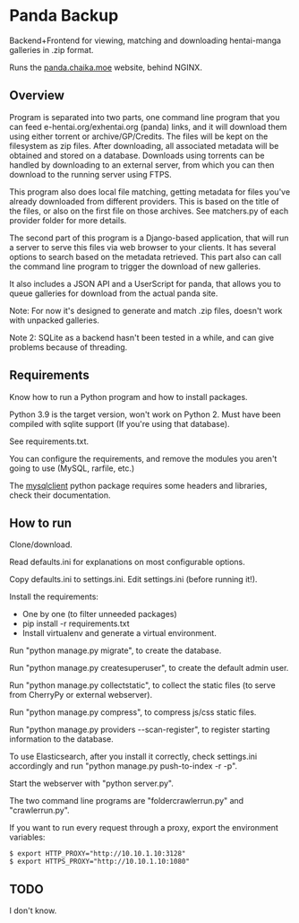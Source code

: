 # Panda Backup
Backend+Frontend for viewing, matching and downloading hentai-manga galleries in .zip format.

Runs the [panda.chaika.moe](https://panda.chaika.moe) website, behind NGINX.

Overview
---------------------
Program is separated into two parts, one command line program that you can feed e-hentai.org/exhentai.org (panda) links, and it will download them using either torrent or archive/GP/Credits. The files will be kept on the filesystem as zip files. After downloading, all associated metadata will be obtained and stored on a database. Downloads using torrents can be handled by downloading to an external server, from which you can then download to the running server using FTPS.

This program also does local file matching, getting metadata for files you've already downloaded from different providers. This is based on the title of the files, or also on the first file on those archives. See matchers.py of each provider folder for more details.

The second part of this program is a Django-based application, that will run a server to serve this files via web browser to your clients. It has several options to search based on the metadata retrieved. This part also can call the command line program to trigger the download of new galleries.

It also includes a JSON API and a UserScript for panda, that allows you to queue galleries for download from the actual panda site.

Note: For now it's designed to generate and match .zip files, doesn't work with unpacked galleries.

Note 2: SQLite as a backend hasn't been tested in a while, and can give problems because of threading.

Requirements
---------------------

Know how to run a Python program and how to install packages.

Python 3.9 is the target version, won't work on Python 2. Must have been compiled with sqlite support (If you're using that database).

See requirements.txt.

You can configure the requirements, and remove the modules you aren't going to use (MySQL, rarfile, etc.)

The [mysqlclient](https://github.com/PyMySQL/mysqlclient-python) python package requires some headers and libraries, check their documentation.

How to run
---------------------

Clone/download.

Read defaults.ini for explanations on most configurable options.

Copy defaults.ini to settings.ini. Edit settings.ini (before running it!).

Install the requirements:

- One by one (to filter unneeded packages)
- pip install -r requirements.txt
- Install virtualenv and generate a virtual environment.

Run "python manage.py migrate", to create the database.

Run "python manage.py createsuperuser", to create the default admin user.

Run "python manage.py collectstatic", to collect the static files (to serve from CherryPy or external webserver).

Run "python manage.py compress", to compress js/css static files.

Run "python manage.py providers --scan-register", to register starting information to the database.

To use Elasticsearch, after you install it correctly, check settings.ini accordingly and run "python manage.py push-to-index -r -p".

Start the webserver with "python server.py".

The two command line programs are "foldercrawlerrun.py" and "crawlerrun.py".

If you want to run every request through a proxy, export the environment variables:
~~~~
$ export HTTP_PROXY="http://10.10.1.10:3128"
$ export HTTPS_PROXY="http://10.10.1.10:1080"
~~~~

TODO
---------------------

I don't know.
